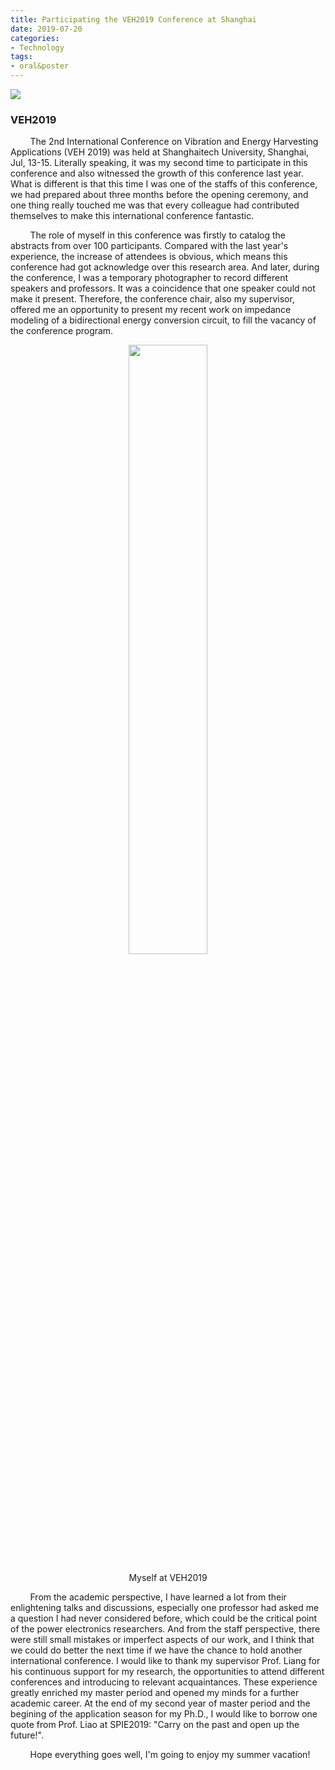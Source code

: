 ```yaml
---
title: Participating the VEH2019 Conference at Shanghai
date: 2019-07-20
categories:
- Technology
tags:
- oral&poster
---
```



<img src="http://veh2019.shanghaitech.edu.cn/photo/VEH2019_small.jpg" class="full-image" />

### VEH2019
&nbsp;&nbsp;&nbsp;&nbsp;&nbsp;&nbsp;&nbsp; The 2nd International Conference on Vibration and Energy Harvesting Applications (VEH 2019) was held at Shanghaitech University, Shanghai, Jul, 13-15. Literally speaking, it was my second time to participate in this conference and also witnessed the growth of this conference last year. What is different is that this time I was one of the staffs of this conference, we had prepared about three months before the opening ceremony, and one thing really touched me was that every colleague had contributed themselves to make this international conference fantastic.
<!--more-->

&nbsp;&nbsp;&nbsp;&nbsp;&nbsp;&nbsp;&nbsp; The role of myself in this conference was firstly to catalog the abstracts from over 100 participants. Compared with the last year's experience, the increase of attendees is obvious, which means this conference had got acknowledge over this research area. And later, during the conference, I was a temporary photographer to record different speakers and professors. It was a coincidence that one speaker could not make it present. Therefore, the conference chair, also my supervisor, offered me an opportunity to present my recent work on impedance modeling of a bidirectional energy conversion circuit, to fill the vacancy of the conference program. 

<div align="center">    
    <p><img src="https://s2.ax1x.com/2019/07/23/ekgSXV.jpg" alt=""  style="width:50%" />
    <p>Myself at VEH2019
</div>

&nbsp;&nbsp;&nbsp;&nbsp;&nbsp;&nbsp;&nbsp; From the academic perspective, I have learned a lot from their enlightening talks and discussions, especially one professor had asked me a question  I had never considered before, which could be the critical point of the power electronics researchers.  And from the staff perspective, there were still small mistakes or imperfect aspects of our work, and I think that we could do better the next time if we have the chance to hold another international conference. I would like to thank my supervisor Prof. Liang for his continuous support for my research, the opportunities to attend different conferences and introducing to relevant acquaintances. These experience greatly enriched my master period and opened my minds for a further academic career. At the end of my second year of master period and the begining of the application season for my Ph.D., I would like to borrow one quote from Prof. Liao at SPIE2019: "Carry on the past and open up the future!". 

&nbsp;&nbsp;&nbsp;&nbsp;&nbsp;&nbsp;&nbsp; Hope everything goes well, I'm going to enjoy my summer vacation!







